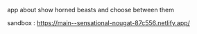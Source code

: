 app about show horned beasts and choose between them 

sandbox : https://main--sensational-nougat-87c556.netlify.app/